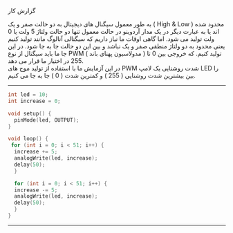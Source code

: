 

 گزارش کار 

به طور معمول سیگنال های دیجیتال به دو حالت صفر و یک ( High & Low ) محدود شده اند یا به عبارت دیگر در یک مدار آردوینو در حالت معمول تنها دو حالت ولتاژ 5 ولت یا 0 ولت تولید می شود. اما گاهی اوقات ما نیاز داریم که سیگنالی آنالوگ مانند تولید کنیم یعنی محدود به دو ولتاژ منطقی صفر و یک نباشد و بین این دو حالت جا به جا شود. در این جا ما باید سیگنال از نوع PWM ( مدولاسیون پهنای باند ) تولید کنیم. که خروجی بین 0 تا 255 در اختیار ما قرار می دهد.  
در این آزمایش ما با استفاده از تولید موج های PWM شدت روشنایی یک لامپ LED را بین بیشترین شدت روشنایی ( 255 ) و کمترین شدت ( 0 ) جا به جا می کنیم.

---



```cpp
int led = 10;
int increase = 0;   

void setup() {
  pinMode(led, OUTPUT);
}

void loop() {
 for (int i = 0; i < 51; i++) {
  increase += 5;
  analogWrite(led, increase);
  delay(50);    
  }

  for (int i = 0; i < 51; i++) {
  increase -= 5;
  analogWrite(led, increase);
  delay(50);    
  }
}
```

---

